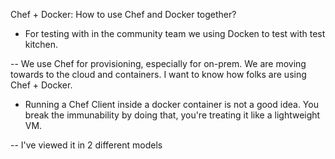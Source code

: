 Chef + Docker: How to use Chef and Docker together?

- For testing with in the community team we using Docken to test with test kitchen.

-- We use Chef for provisioning, especially for on-prem. We are moving towards to the cloud and containers. I want to know how folks are using Chef + Docker.

- Running a Chef Client inside a docker container is not a good idea. You break the immunability by doing that, you're treating it like a lightweight VM.

-- I've viewed it in 2 different models 